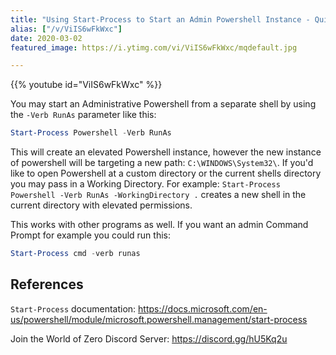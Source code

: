 ```yaml
---
title: "Using Start-Process to Start an Admin Powershell Instance - Quick Tip"
alias: ["/v/ViIS6wFkWxc"]
date: 2020-03-02
featured_image: https://i.ytimg.com/vi/ViIS6wFkWxc/mqdefault.jpg

---
```


{{% youtube id="ViIS6wFkWxc" %}}

You may start an Administrative Powershell from a separate shell by using the `-Verb RunAs` parameter like this:

```powershell
Start-Process Powershell -Verb RunAs
```

This will create an elevated Powershell instance, however the new instance of powershell will be targeting a new path: `C:\WINDOWS\System32\`. If you'd like to open Powershell at a custom directory or the current shells directory you may pass in a Working Directory. For example: `Start-Process Powershell -Verb RunAs -WorkingDirectory .` creates a new shell in the current directory with elevated permissions.

This works with other programs as well. If you want an admin Command Prompt for example you could run this:

```powershell
Start-Process cmd -verb runas
```

## References

`Start-Process` documentation: https://docs.microsoft.com/en-us/powershell/module/microsoft.powershell.management/start-process

Join the World of Zero Discord Server: https://discord.gg/hU5Kq2u